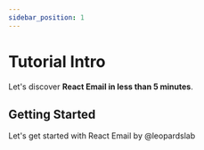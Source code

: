 ```yaml
---
sidebar_position: 1
---
```


# Tutorial Intro

Let's discover **React Email in less than 5 minutes**.

## Getting Started

Let's get started with React Email by @leopardslab

